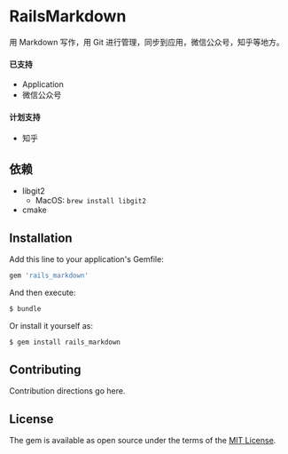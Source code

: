 # RailsMarkdown

用 Markdown 写作，用 Git 进行管理，同步到应用，微信公众号，知乎等地方。

#### 已支持
* Application
* 微信公众号
#### 计划支持
* 知乎

## 依赖
* libgit2
  * MacOS: `brew install libgit2`
* cmake

## Installation
Add this line to your application's Gemfile:

```ruby
gem 'rails_markdown'
```

And then execute:
```bash
$ bundle
```

Or install it yourself as:
```bash
$ gem install rails_markdown
```

## Contributing
Contribution directions go here.

## License
The gem is available as open source under the terms of the [MIT License](https://opensource.org/licenses/MIT).

